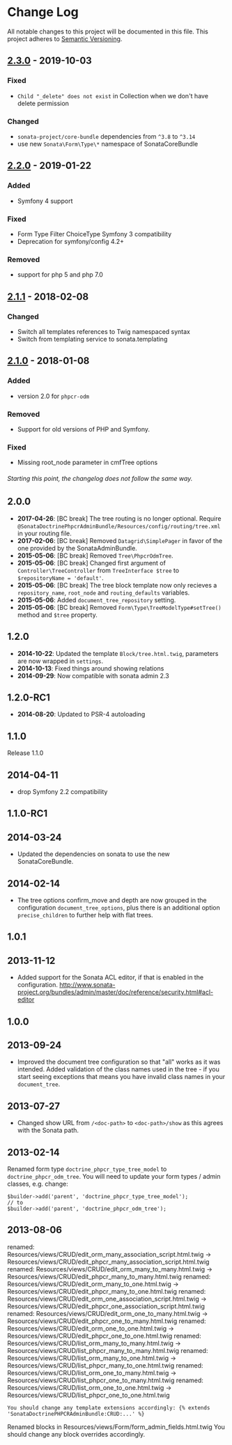 # Change Log
All notable changes to this project will be documented in this file.
This project adheres to [Semantic Versioning](http://semver.org/).

## [2.3.0](https://github.com/sonata-project/SonataDoctrinePhpcrAdminBundle/compare/2.2.0...2.3.0) - 2019-10-03
### Fixed
- `Child "_delete" does not exist` in Collection when we don't have delete permission

### Changed
- `sonata-project/core-bundle` dependencies from `^3.8` to `^3.14`
- use new `Sonata\Form\Type\*` namespace of SonataCoreBundle

## [2.2.0](https://github.com/sonata-project/SonataDoctrinePhpcrAdminBundle/compare/2.1.1...2.2.0) - 2019-01-22

### Added
- Symfony 4 support

### Fixed
- Form Type Filter ChoiceType Symfony 3 compatibility
- Deprecation for symfony/config 4.2+

### Removed
- support for php 5 and php 7.0

## [2.1.1](https://github.com/sonata-project/SonataDoctrinePhpcrAdminBundle/compare/2.1.0...2.1.1) - 2018-02-08
### Changed
- Switch all templates references to Twig namespaced syntax
- Switch from templating service to sonata.templating

## [2.1.0](https://github.com/sonata-project/SonataDoctrinePhpcrAdminBundle/compare/2.0.0...2.1.0) - 2018-01-08
### Added
- version 2.0 for `phpcr-odm`

### Removed
- Support for old versions of PHP and Symfony.

### Fixed
- Missing root_node parameter in cmfTree options

###### Starting this point, the changelog does not follow the same way.

2.0.0
-----

* **2017-04-26**: [BC break] The tree routing is no longer optional. Require `@SonataDoctrinePhpcrAdminBundle/Resources/config/routing/tree.xml` in your routing file.
* **2017-02-06**: [BC break] Removed `Datagrid\SimplePager` in favor of the one provided by the SonataAdminBundle.
* **2015-05-06**: [BC break] Removed `Tree\PhpcrOdmTree`.
* **2015-05-06**: [BC break] Changed first argument of `Controller\TreeController` from `TreeInterface $tree` to `$repositoryName = 'default'`.
* **2015-05-06**: [BC break] The tree block template now only recieves a `repository_name`, `root_node` and `routing_defaults` variables.
* **2015-05-06**: Added `document_tree_repository` setting.
* **2015-05-06**: [BC break] Removed `Form\Type\TreeModelType#setTree()` method and `$tree` property.

1.2.0
-----

* **2014-10-22**: Updated the template `Block/tree.html.twig`, parameters are now wrapped in `settings`.
* **2014-10-13**: Fixed things around showing relations
* **2014-09-29**: Now compatible with sonata admin 2.3

1.2.0-RC1
---------

* **2014-08-20**: Updated to PSR-4 autoloading

1.1.0
---------

Release 1.1.0

2014-04-11
----------

- drop Symfony 2.2 compatibility

1.1.0-RC1
---------

2014-03-24
----------

- Updated the dependencies on sonata to use the new SonataCoreBundle.

2014-02-14
----------

- The tree options confirm_move and depth are now grouped in the configuration
  `document_tree_options`, plus there is an additional option
  `precise_children` to further help with flat trees.

1.0.1
-----

2013-11-12
----------

- Added support for the Sonata ACL editor, if that is enabled in the configuration.
  http://www.sonata-project.org/bundles/admin/master/doc/reference/security.html#acl-editor

1.0.0
-----

2013-09-24
----------

- Improved the document tree configuration so that "all" works as it was intended.
  Added validation of the class names used in the tree - if you start seeing
  exceptions that means you have invalid class names in your `document_tree`.

2013-07-27
----------

- Changed show URL from `/<doc-path>` to `<doc-path>/show` as this agrees with the Sonata path.

2013-02-14
----------

Renamed form type `doctrine_phpcr_type_tree_model` to `doctrine_phpcr_odm_tree`. You will need to update your form types / admin classes, e.g. change:

    $builder->add('parent', 'doctrine_phpcr_type_tree_model');
    // to
    $builder->add('parent', 'doctrine_phpcr_odm_tree');

2013-08-06
----------

renamed:    Resources/views/CRUD/edit_orm_many_association_script.html.twig     ->   Resources/views/CRUD/edit_phpcr_many_association_script.html.twig
renamed:    Resources/views/CRUD/edit_orm_many_to_many.html.twig                ->   Resources/views/CRUD/edit_phpcr_many_to_many.html.twig
renamed:    Resources/views/CRUD/edit_orm_many_to_one.html.twig                 ->   Resources/views/CRUD/edit_phpcr_many_to_one.html.twig
renamed:    Resources/views/CRUD/edit_orm_one_association_script.html.twig      ->   Resources/views/CRUD/edit_phpcr_one_association_script.html.twig
renamed:    Resources/views/CRUD/edit_orm_one_to_many.html.twig                 ->   Resources/views/CRUD/edit_phpcr_one_to_many.html.twig
renamed:    Resources/views/CRUD/edit_orm_one_to_one.html.twig                  ->   Resources/views/CRUD/edit_phpcr_one_to_one.html.twig
renamed:    Resources/views/CRUD/list_orm_many_to_many.html.twig                ->   Resources/views/CRUD/list_phpcr_many_to_many.html.twig
renamed:    Resources/views/CRUD/list_orm_many_to_one.html.twig                 ->   Resources/views/CRUD/list_phpcr_many_to_one.html.twig
renamed:    Resources/views/CRUD/list_orm_one_to_many.html.twig                 ->   Resources/views/CRUD/list_phpcr_one_to_many.html.twig
renamed:    Resources/views/CRUD/list_orm_one_to_one.html.twig                  ->   Resources/views/CRUD/list_phpcr_one_to_one.html.twig

    You should change any template extensions accordingly: {% extends 'SonataDoctrinePHPCRAdminBundle:CRUD:...' %}

Renamed blocks in Resources/views/Form/form_admin_fields.html.twig You should change any block overrides accordingly.
